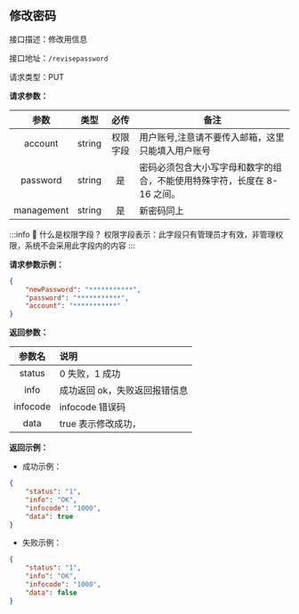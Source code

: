 ## 修改密码 <Badge type="warning" text="鉴权接口" />

接口描述：修改用信息

接口地址：`/revisepassword`

请求类型：PUT

**请求参数：**

|    参数    |  类型  |   必传   | 备注                                                                     |
| :--------: | :----: | :------: | ------------------------------------------------------------------------ |
|  account   | string | 权限字段 | 用户账号,注意请不要传入邮箱，这里只能填入用户账号                        |
|  password  | string |    是    | 密码必须包含大小写字母和数字的组合，不能使用特殊字符，长度在 8-16 之间。 |
| management | string |    是    | 新密码同上                                                               |

:::info 📌 什么是权限字段？
权限字段表示：此字段只有管理员才有效，非管理权限，系统不会采用此字段内的内容
:::

**请求参数示例：**

```json
{
	"newPassword": "***********",
	"password": "***********",
	"account": "***********"
}
```

**返回参数：**

|  参数名  | 说明                          |
| :------: | :---------------------------- |
|  status  | 0 失败，1 成功                |
|   info   | 成功返回 ok，失败返回报错信息 |
| infocode | infocode 错误码               |
|   data   | true 表示修改成功，           |

**返回示例：**

- 成功示例：

```json
{
	"status": "1",
	"info": "OK",
	"infocode": "1000",
	"data": true
}
```

- 失败示例：

```json
{
	"status": "1",
	"info": "OK",
	"infocode": "1000",
	"data": false
}
```
